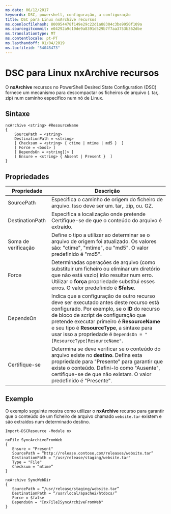 ```yaml
---
ms.date: 06/12/2017
keywords: DSC, powershell, configuração, a configuração
title: DSC para Linux nxArchive recursos
ms.openlocfilehash: 800954478f149e29c22d1a88304c3be9950f109a
ms.sourcegitcommit: e04292a9c10de9a8391d529b7f7aa3753b362dbe
ms.translationtype: MT
ms.contentlocale: pt-PT
ms.lasthandoff: 01/04/2019
ms.locfileid: "54048473"
---
```

# <a name="dsc-for-linux-nxarchive-resource"></a>DSC para Linux nxArchive recursos

O **nxArchive** recursos no PowerShell Desired State Configuration (DSC) fornece um mecanismo para descompactar os ficheiros de arquivo (. tar,. zip) num caminho específico num nó de Linux.

## <a name="syntax"></a>Sintaxe

```
nxArchive <string> #ResourceName
{
    SourcePath = <string>
    DestinationPath = <string>
    [ Checksum = <string> { ctime | mtime | md5 }  ]
    [ Force = <bool> ]
    [ DependsOn = <string[]> ]
    [ Ensure = <string> { Absent | Present }  ]
}
```

## <a name="properties"></a>Propriedades

|  Propriedade |  Descrição |
|---|---|
| SourcePath| Especifica o caminho de origem do ficheiro de arquivo. Isso deve ser um. tar,. zip, ou. GZ. |
| DestinationPath| Especifica a localização onde pretende Certifique-se de que o conteúdo do arquivo é extraído.|
| Soma de verificação| Define o tipo a utilizar ao determinar se o arquivo de origem foi atualizado. Os valores são: "ctime", "mtime", ou "md5". O valor predefinido é "md5".|
| Force| Determinadas operações de arquivo (como substituir um ficheiro ou eliminar um diretório que não está vazio) irão resultar num erro. Utilizar o **força** propriedade substitui esses erros. O valor predefinido é **$false**.|
| DependsOn | Indica que a configuração de outro recurso deve ser executado antes deste recurso está configurado. Por exemplo, se o **ID** do recurso de bloco de script de configuração que pretende executar primeiro é **ResourceName** e seu tipo é **ResourceType**, a sintaxe para usar isso a propriedade é `DependsOn = "[ResourceType]ResourceName"`.|
| Certifique-se| Determina se deve verificar se o conteúdo do arquivo existe no **destino**. Defina esta propriedade para "Presente" para garantir que existe o conteúdo. Defini-lo como "Ausente", certifique-se de que não existam. O valor predefinido é "Presente".|

## <a name="example"></a>Exemplo

O exemplo seguinte mostra como utilizar o **nxArchive** recurso para garantir que o conteúdo de um ficheiro de arquivo chamado `website.tar` existem e são extraídos num determinado destino.

```
Import-DSCResource -Module nx

nxFile SyncArchiveFromWeb
{
   Ensure = "Present"
   SourcePath = “http://release.contoso.com/releases/website.tar”
   DestinationPath = "/usr/release/staging/website.tar"
   Type = "File"
   Checksum = “mtime”
}

nxArchive SyncWebDir
{
   SourcePath = “/usr/release/staging/website.tar”
   DestinationPath = “/usr/local/apache2/htdocs/”
   Force = $false
   DependsOn = "[nxFile]SyncArchiveFromWeb"
}
```